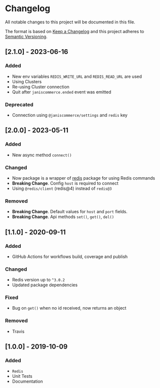 # Changelog

All notable changes to this project will be documented in this file.

The format is based on [Keep a Changelog](http://keepachangelog.com/en/1.0.0/)
and this project adheres to [Semantic Versioning](http://semver.org/spec/v2.0.0.html).

## [2.1.0] - 2023-06-16
### Added
- New env variables `REDIS_WRITE_URL` and `REDIS_READ_URL` are used
- Using Clusters
- Re-using Cluster connection
- Quit after `janiscommerce.ended` event was emitted

### Deprecated
- Connection using `@janiscommerce/settings` and `redis` key

## [2.0.0] - 2023-05-11
### Added
- New async method `connect()`

### Changed
- Now package is a wrapper of [redis](https://www.npmjs.com/package/redis) package for using Redis commands
- **Breaking Change**. Config `host` is required to connect
- Using `@redis/client` (redis@4) instead of `redis@3`

### Removed
- **Breaking Change**. Default values for `host` and `port` fields.
- **Breaking Change**. Api methods `set()`, `get()`, `del()`

## [1.1.0] - 2020-09-11
### Added
- GitHub Actions for workflows build, coverage and publish

### Changed
- Redis version up to `^3.0.2`
- Updated package dependencies

### Fixed
- Bug on `get()` when no id received, now returns an object

### Removed
- Travis

## [1.0.0] - 2019-10-09
### Added
- `Redis`
- Unit Tests
- Documentation